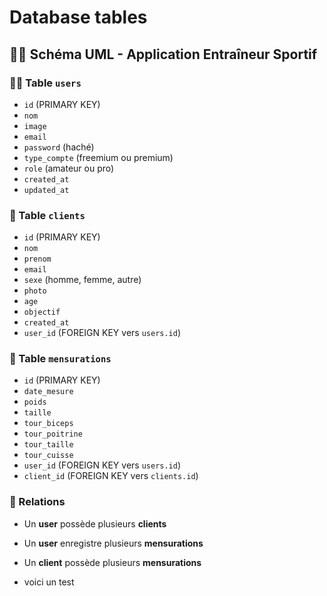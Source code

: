 # Database tables

## 🏋️‍♂️ Schéma UML - Application Entraîneur Sportif

### 🧑‍🏫 Table `users`

- `id` (PRIMARY KEY)
- `nom`
- `image`
- `email`
- `password` (haché)
- `type_compte` (freemium ou premium)
- `role` (amateur ou pro)
- `created_at`
- `updated_at`

### 🧍 Table `clients`

- `id` (PRIMARY KEY)
- `nom`
- `prenom`
- `email`
- `sexe` (homme, femme, autre)
- `photo`
- `age`
- `objectif`
- `created_at`
- `user_id` (FOREIGN KEY vers `users.id`)

### 📏 Table `mensurations`

- `id` (PRIMARY KEY)
- `date_mesure`
- `poids`
- `taille`
- `tour_biceps`
- `tour_poitrine`
- `tour_taille`
- `tour_cuisse`
- `user_id` (FOREIGN KEY vers `users.id`)
- `client_id` (FOREIGN KEY vers `clients.id`)

### 🔗 Relations

- Un **user** possède plusieurs **clients**
- Un **user** enregistre plusieurs **mensurations**
- Un **client** possède plusieurs **mensurations**


- voici un test